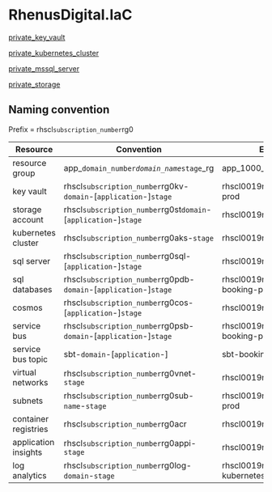 # RhenusDigital.IaC

[private_key_vault](private_key_vault/README.md)

[private_kubernetes_cluster](private_kubernetes_cluster/README.md)

[private_mssql_server](private_mssql_server/README.md)

[private_storage](private_storage/README.md)

## Naming convention
Prefix = rhscl`subscription_number`rg0

| Resource             | Convention                                                        | Example                         |
|----------------------|-------------------------------------------------------------------|---------------------------------|
| resource group       | app_`domain_number`_`domain_name`_`stage`_rg                      | app_1000_booking_prod_rg        |
| key vault            | rhscl`subscription_number`rg0kv-`domain`-[`application`-]`stage`  | rhscl0019rg0kv-booking-prod     |
| storage account      | rhscl`subscription_number`rg0st`domain`-[`application`-]`stage`   | rhscl0019rg0stbookingprod       |
| kubernetes cluster   | rhscl`subscription_number`rg0aks-`stage`                          | rhscl0019rg0aks-prod            |
| sql server           | rhscl`subscription_number`rg0sql-[`application`-]`stage`          | rhscl0019rg0sql-prod            |
| sql databases        | rhscl`subscription_number`rg0pdb-`domain`-[`application`-]`stage` | rhscl0019rg0pdb-booking-prod    |
| cosmos               | rhscl`subscription_number`rg0cos-[`application`-]`stage`          | rhscl0019rg0cos-prod            |
| service bus          | rhscl`subscription_number`rg0psb-`domain`-[`application`-]`stage` | rhscl0019rg0psb-booking-prod    |
| service bus topic    | sbt-`domain`-[`application`-]                                     | sbt-booking                     |
| virtual networks     | rhscl`subscription_number`rg0vnet-`stage`                         | rhscl0019rg0vnet-prod           |
| subnets              | rhscl`subscription_number`rg0sub-`name`-`stage`                   | rhscl0019rg0sub-app-prod        |
| container registries | rhscl`subscription_number`rg0acr                                  | rhscl0019rg0acr                 |
| application insights | rhscl`subscription_number`rg0appi-`stage`                         | rhscl0019rg0appi-prod           |
| log analytics        | rhscl`subscription_number`rg0log-`domain`-`stage`                 | rhscl0019rg0log-kubernetes-prod |
 